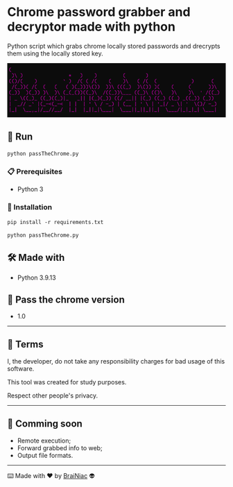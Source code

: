 
# Chrome password grabber and decryptor made with python

Python script which grabs chrome locally stored passwords and
drecrypts them using the locally stored key.

![alt text](https://github.com/babyboydaprince/passthechrome/blob/main/img/logo.png?raw=true)

## 🚀 Run

 ```
python passTheChrome.py
 ```
### 📋 Prerequisites

- Python 3


### 🔧 Installation
```
pip install -r requirements.txt
```
```
python passTheChrome.py
```

## 🛠️ Made with

- Python 3.9.13


## 📌 Pass the chrome version

- 1.0

---

## 📄 Terms

I, the developer, do not take any responsibility charges for bad usage
of this software.

This tool was created for study purposes.

Respect other people's privacy.


---

## 📌 Comming soon

- Remote execution;
- Forward grabbed info to web;
- Output file formats.

---

⌨️ Made with ❤️ by [BraiNiac](https://github.com/babyboydaprince) 👽
